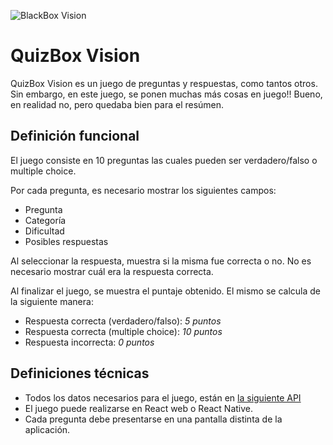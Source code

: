 ![BlackBox Vision](./public/logo.png "BlackBox Vision")

# QuizBox Vision

QuizBox Vision es un juego de preguntas y respuestas, como tantos otros. Sin embargo, en este juego, se ponen muchas más cosas en juego!! Bueno, en realidad no, pero quedaba bien para el resúmen.

## Definición funcional
El juego consiste en 10 preguntas las cuales pueden ser verdadero/falso o multiple choice.

Por cada pregunta, es necesario mostrar los siguientes campos:
* Pregunta
* Categoría
* Dificultad
* Posibles respuestas

Al seleccionar la respuesta, muestra si la misma fue correcta o no. No es necesario mostrar cuál era la respuesta correcta.

Al finalizar el juego, se muestra el puntaje obtenido. El mismo se calcula de la
siguiente manera:
* Respuesta correcta (verdadero/falso): *5 puntos*
* Respuesta correcta (multiple choice): *10 puntos*
* Respuesta incorrecta: *0 puntos*

## Definiciones técnicas
* Todos los datos necesarios para el juego, están en [la siguiente API](https://opentdb.com/api.php?amount=10)
* El juego puede realizarse en React web o React Native.
* Cada pregunta debe presentarse en una pantalla distinta de la aplicación.
